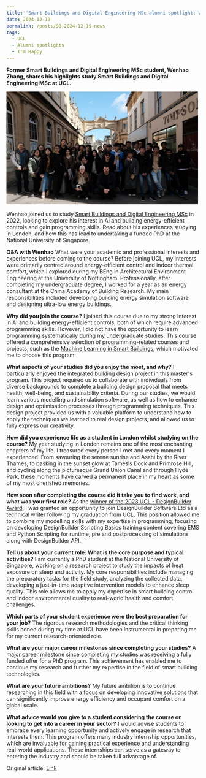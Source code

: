```yaml
---
title: 'Smart Buildings and Digital Engineering MSc alumni spotlight: Wenhao Zhang'
date: 2024-12-19
permalink: /posts/98-2024-12-19-news
tags:
  - UCL
  - Alumni spotlights
  - I'm Happy
---
```


**Former Smart Buildings and Digital Engineering MSc student, Wenhao Zhang, shares his highlights study Smart Buildings and Digital Engineering MSc at UCL.**

<img src="/images/uclalumnispotlights.jpg" alt="alumni spotlights" width="500">

Wenhao joined us to study [Smart Buildings and Digital Engineering MSc](https://www.ucl.ac.uk/prospective-students/graduate/taught-degrees/smart-buildings-and-digital-engineering-msc) in 2022, looking to explore his interest in AI and building energy-efficient controls and gain programming skills. Read about his experiences studying in London, and how this has lead to undertaking a funded PhD at the National University of Singapore.

**Q&A with Wenhao**
What were your academic and professional interests and experiences before coming to the course?
Before joining UCL, my interests were primarily centred around energy-efficient control and indoor thermal comfort, which I explored during my BEng in Architectural Environment Engineering at the University of Nottingham. Professionally, after completing my undergraduate degree, I worked for a year as an energy consultant at the China Academy of Building Research. My main responsibilities included developing building energy simulation software and designing ultra-low energy buildings.

**Why did you join the course?**
I joined this course due to my strong interest in AI and building energy-efficient controls, both of which require advanced programming skills. However, I did not have the opportunity to learn programming systematically during my undergraduate studies. This course offered a comprehensive selection of programming-related courses and projects, such as the [Machine Learning in Smart Buildings](https://www.ucl.ac.uk/module-catalogue/modules/machine-learning-in-smart-buildings-BENV0119), which motivated me to choose this program.

**What aspects of your studies did you enjoy the most, and why?**
I particularly enjoyed the integrated building design project in this master's program. This project required us to collaborate with individuals from diverse backgrounds to complete a building design proposal that meets health, well-being, and sustainability criteria. During our studies, we would learn various modelling and simulation software, as well as how to enhance design and optimisation processes through programming techniques. This design project provided us with a valuable platform to understand how to apply the techniques we learned to real design projects, and allowed us to fully express our creativity. 

**How did you experience life as a student in London whilst studying on the course?**
My year studying in London remains one of the most enchanting chapters of my life.  I treasured every person I met and every moment I experienced. From savouring the serene sunrise and Asahi by the River Thames, to basking in the sunset glow at Tamesis Dock and Primrose Hill, and cycling along the picturesque Grand Union Canal and through Hyde Park, these moments have carved a permanent place in my heart as some of my most cherished memories.

**How soon after completing the course did it take you to find work, and what was your first role?**
As the [winner of the 2023 UCL - DesignBuilder Award](https://www.ucl.ac.uk/bartlett/environmental-design/news/2023/jun/designbuilder-award-honours-smart-buildings-and-digital-engineering-msc-students), I was granted an opportunity to join DesignBuilder Software Ltd as a technical writer following my graduation from UCL. This position allowed me to combine my modelling skills with my expertise in programming, focusing on developing DesignBuilder Scripting Basics training content covering EMS and Python Scripting for runtime, pre and postprocessing of simulations along with DesignBuilder API.

**Tell us about your current role: What is the core purpose and typical activities?**
I am currently a PhD student at the National University of Singapore, working on a research project to study the impacts of heat exposure on sleep and activity. My core responsibilities include managing the preparatory tasks for the field study, analyzing the collected data, developing a just-in-time adaptive intervention models to enhance sleep quality. This role allows me to apply my expertise in smart building control and indoor environmental quality to real-world health and comfort challenges.

**Which parts of your student experience were the best preparation for your job?**
The rigorous research methodologies and the critical thinking skills honed during my time at UCL have been instrumental in preparing me for my current research-oriented role.

**What are your major career milestones since completing your studies?**
A major career milestone since completing my studies was receiving a fully funded offer for a PhD program. This achievement has enabled me to continue my research and further my expertise in the field of smart building technologies.

**What are your future ambitions?**
My future ambition is to continue researching in this field with a focus on developing innovative solutions that can significantly improve energy efficiency and occupant comfort on a global scale.

**What advice would you give to a student considering the course or looking to get into a career in your sector?**
I would advise students to embrace every learning opportunity and actively engage in research that interests them. This program offers many industry internship opportunities, which are invaluable for gaining practical experience and understanding real-world applications. These internships can serve as a gateway to entering the industry and should be taken full advantage of.

Original article: [Link](https://www.ucl.ac.uk/bartlett/environmental-design/study/masters-degrees/environmental-design-and-engineering-alumni-and-student-experiences/smart)

